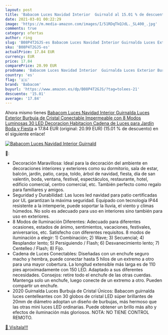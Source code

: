 ```yaml
---
layout: post
title: 'Babacom Luces Navidad Interior  Guirnald al 15.01 % de descuento'
date: 2021-03-01 00:22:29
image: 'https://m.media-amazon.com/images/I/51RDqTkQJdL._SL400_.jpg'
comments: true
category: ofertas
author: ring
slug: 'B08P4T2GJS-es Babacom Luces Navidad Interior Guirnalda Luces Exterior...'
sku: 'B08P4T2GJS-es'
actualPrice: 17.84 EUR
currency: EUR
price: 17.84
comparePrice: 20.99 EUR
prodname: 'Babacom Luces Navidad Interior  Guirnalda Luces Exterior Burbuja de Cristal Conectable Impermeable con 8 Modos Luminosas  30 LED  Decoracion Habitacion Cadena de Luces para Jardín  Boda y Fiesta'
country: 'es'
flag: '🇪🇸'
brand: 'Babacom'
buyurl: 'https://www.amazon.es/dp/B08P4T2GJS/?tag=tolees-21'
descuento: '15.01'
average: '17.84'
---
```


Ahora mismo tienes [Babacom Luces Navidad Interior  Guirnalda Luces Exterior Burbuja de Cristal Conectable Impermeable con 8 Modos Luminosas  30 LED  Decoracion Habitacion Cadena de Luces para Jardín  Boda y Fiesta](https://www.amazon.es/dp/B08P4T2GJS/?tag=tolees-21) a 17.84 EUR (original: 20.99 EUR) (15.01 %  de descuento) en el siguiente enlace!

[![Babacom Luces Navidad Interior  Guirnald](https://m.media-amazon.com/images/I/51RDqTkQJdL._SL400_.jpg)](https://www.amazon.es/dp/B08P4T2GJS/?tag=tolees-21)

🔎:

- Decoración Maravillosa: Ideal para la decoración del ambiente en decoraciones interiores y exteriores como su dormitorio, sala de estar, balcón, jardín, patio, carpa, toldo, árbol de navidad, fiesta, día de san valentín, boda, ventana, festival, espectáculos, restaurante, hotel, edificio comercial, centro comercial, etc. También perfecto como regalo para familiares y amigos.
- Seguridad y Durabilidad: Las luces led navidad para patio certificadas por UL garantizan la máxima seguridad. Equipado con tecnología IP44 resistente a la intemperie, puede soportar la lluvia, el viento y climas húmedos. No solo es adecuado para uso en interiores sino también para uso en exteriores.
- 8 Modos de Iluminación Diferentes: Adecuado para diferentes ocasiones, estados de ánimo, sentimientos, vacaciones, festivales, aniversarios, etc. Satisfecho con diferentes requisitos. 8 modos de iluminación a elegir: 1) Combinación; 2) Wave; 3) Secuencial; 4) Resplandor lento; 5) Persiguiendo / Flash; 6) Desvanecimiento lento; 7) Centelleo / Flash; 8) Fijo.
- Cadena de Luces Conectables: Diseñadas con un enchufe seguro macho y hembra, puede conectar hasta 5 hilos de un extremo a otro para una mayor cobertura. La longitud extensible más larga es de 110 pies aproximadamente con 150 LED. Adaptado a sus diferentes necesidades. Consejos: retire todo el enchufe de las otras cuerdas. Mantenga solo un enchufe, luego conecte de un extremo a otro. Pueden compartir un enchufe.
- 2020 Guirnalda Luces Burbuja de Cristal Únicos: Babacom guirnalda luces centelleantes con 30 globos de cristal LED súper brillantes de 20mm de diámetro adoptan un diseño de burbujas, más hermoso que las otras mini luces LED ordinarias. Puede obtener un brillo más alto y efectos de iluminación más gloriosos. NOTA: NO TIENE CONTROL REMOTO.

[🛒 Visítala!!!](https://www.amazon.es/dp/B08P4T2GJS/?tag=tolees-21)
